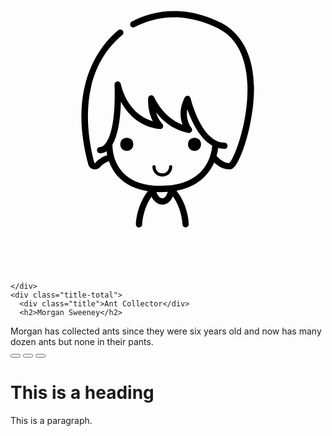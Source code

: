 <!DOCTYPE html>
<html>
<head>
  <link rel="stylesheet" href="styles.css">
</head>
<body>

<div class="card">
  <div class="img-avatar">
    <svg viewBox="0 0 100 100">
    <path 
          d="m38.977 59.074c0 2.75-4.125 2.75-4.125 0s4.125-2.75 4.125 0"></path>
    <path d="m60.477 59.074c0 2.75-4.125 2.75-4.125 0s4.125-2.75 4.125 0"></path>
    <path d="m48.203 69.309c1.7344 0 3.1484-1.4141 3.1484-3.1484 0-0.27734-0.22266-0.5-0.5-0.5-0.27734 0-0.5 0.22266-0.5 0.5 0 1.1836-0.96484 2.1484-2.1484 2.1484s-2.1484-0.96484-2.1484-2.1484c0-0.27734-0.22266-0.5-0.5-0.5-0.27734 0-0.5 0.22266-0.5 0.5 0 1.7344 1.4141 3.1484 3.1484 3.1484z"></path>
    <path d="m35.492 24.371c0.42187-0.35156 0.48047-0.98438 0.125-1.4062-0.35156-0.42188-0.98438-0.48438-1.4062-0.125-5.1602 4.3047-16.422 17.078-9.5312 42.562 0.21484 0.79688 0.85547 1.4062 1.6641 1.582 0.15625 0.035156 0.31641 0.050781 0.47266 0.050781 0.62891 0 1.2344-0.27344 1.6445-0.76562 0.82812-0.98828 2.0039-1.5391 2.793-1.8203 0.56641 1.6055 1.4766 3.3594 2.9727 4.9414 2.2852 2.4219 5.4336 3.9453 9.3867 4.5547-3.6055 4.5-3.8047 10.219-3.8086 10.484-0.011719 0.55078 0.42187 1.0078 0.97656 1.0234h0.023438c0.53906 0 0.98437-0.42969 1-0.97266 0-0.054688 0.17187-4.8711 2.9805-8.7773 0.63281 1.2852 1.7266 2.5 3.4141 2.5 1.7109 0 2.7578-1.2695 3.3398-2.6172 2.8867 3.9258 3.0586 8.8359 3.0586 8.8906 0.015625 0.54297 0.46094 0.97266 1 0.97266h0.023438c0.55078-0.015625 0.98828-0.47266 0.97656-1.0234-0.007812-0.26953-0.20703-6.0938-3.9141-10.613 7.0781-1.3086 10.406-5.4219 11.969-8.9766 1.0508 0.98828 2.75 2.1992 4.793 2.1992 0.078126 0 0.15625 0 0.23828-0.003906 0.47266-0.023438 1.5781-0.074219 3.4219-4.4219 1.1172-2.6406 2.1406-6.0117 2.8711-9.4922 4.8281-22.945-4.7852-30.457-9.1445-32.621-12.316-6.1172-22.195-3.6055-28.312-0.42188-0.48828 0.25391-0.67969 0.85938-0.42578 1.3477s0.85938 0.67969 1.3477 0.42578c5.7031-2.9688 14.934-5.3047 26.5 0.4375 7.1875 3.5703 9 11.586 9.2539 17.684 0.49609 11.93-4.2617 23.91-5.7344 25.062h-0.015626c-1.832 0-3.4102-1.5742-4.0352-2.2852 0.28906-0.99609 0.44531-1.8672 0.52734-2.5117 0.62891 0.16797 1.2812 0.27344 1.9727 0.27344 0.55469 0 1-0.44922 1-1 0-0.55078-0.44531-1-1-1-7.3203 0-10.703-13.941-10.734-14.082-0.097656-0.40625-0.4375-0.71094-0.85156-0.76172-0.43359-0.050781-0.82031 0.16406-1.0117 0.53906-1.8984 3.7188-1.4297 6.7539-0.67969 8.668-6.2383-2.2852-8.9766-8.6914-9.0078-8.7617-0.17969-0.43359-0.62891-0.68359-1.1016-0.60156-0.46094 0.082032-0.80469 0.47266-0.82422 0.94141-0.14062 3.3359 0.67188 5.75 1.5 7.3164-8.3125-2.4297-10.105-11.457-10.184-11.875-0.097656-0.51562-0.57422-0.86328-1.0898-0.8125-0.51953 0.054687-0.90625 0.50391-0.89062 1.0234 0.41406 13.465-1.8516 17.766-3.2383 19.133-0.66406 0.65625-1.1992 0.67188-1.2383 0.67188-0.53906-0.050781-1.0156 0.31641-1.0938 0.85156-0.078125 0.54688 0.29688 1.0547 0.84375 1.1328 0.03125 0.003906 0.11328 0.015625 0.23828 0.015625 0.36719 0 1.1016-0.09375 1.9414-0.66406 0.050781 0.38672 0.125 0.81641 0.21875 1.2656-1.0273 0.35156-2.6211 1.0781-3.7812 2.4648-0.015625 0.019532-0.054687 0.066406-0.15625 0.046875-0.039062-0.007812-0.13281-0.039062-0.16406-0.15234-2.1875-8.1094-5.7148-28.309 8.8867-40.496zm12.711 51.828c-1.0039 0-1.5898-1.207-1.8672-2.0117 0.48047 0.023438 0.95703 0.050781 1.4531 0.050781 0.74219 0 1.4453-0.035156 2.1289-0.082031-0.24219 0.83594-0.76172 2.043-1.7148 2.043zm-13.148-30.664c1.9531 3.6211 5.6367 7.9102 12.305 8.6992 0.43359 0.046875 0.83984-0.18359 1.0234-0.57422 0.18359-0.39062 0.089844-0.85938-0.22656-1.1523-0.074219-0.070312-1.2734-1.2227-1.9688-3.6367 2 2.6094 5.3359 5.6836 10.305 6.5664 0.42187 0.070312 0.83594-0.125 1.0469-0.49219 0.21094-0.36719 0.16406-0.82812-0.11719-1.1484-0.023437-0.027344-1.9414-2.2969-1.2891-5.8906 1.2227 3.5508 3.7461 9.2227 7.8945 11.551-0.03125 0.55859-0.14844 1.668-0.55078 3.0156-0.085937 0.13672-0.125 0.28516-0.13672 0.44531-1.3008 3.8906-5.0039 9.3281-15.547 9.3281-5.375 0-9.4414-1.418-12.086-4.2109-3.5664-3.7656-3.332-8.8477-3.332-8.8984v-0.011719c1.5898-2.7227 2.5-7.3203 2.6797-13.59z"></path>
  </svg>
  </div>
  <div class="card-text">
    <div class="portada">
    
    </div>
    <div class="title-total">   
      <div class="title">Ant Collector</div>
      <h2>Morgan Sweeney</h2>
  
  <div class="desc">Morgan has collected ants since they were six years old and now has many dozen ants but none in their pants.</div>
  <div class="actions">
    <button><i class="far fa-heart"></i></button>
    <button><i class="far fa-envelope"></i></button>
    <button><i class="fas fa-user-friends"></i></button>
  </div></div>
 
  </div>
  
 
  
</div>
<h1>This is a heading</h1>
<p>This is a paragraph.</p>

</body>
</html>


